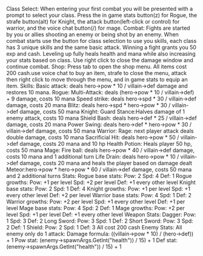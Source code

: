 Class Select:
When entering your first combat you will be presented with a prompt to select your class. Press the in game stats button(z) for Rogue, the strafe button(alt) for Knight, the attack button(left-click or control) for warrior, and the voice chat button(/) for mage.
Combat:
Fights are started by you or allies shooting an enemy or being shot by an enemy. When combat starts use the button for class selection to use you skills, each class has 3 unique skills and the same basic attack. Winning a fight grants you 50 exp and cash. Leveling up fully heals health and mana while also increasing your stats based on class. Use right click to close the damage window and continue combat.
Shop:
Press tab to open the shop menu. All items cost 200 cash.use voice chat to buy an item, strafe to close the menu, attack then right click to move through the menu, and in game stats to equip an item.
Skills:
Basic attack: deals hero->pow * 10 / villain->def damage and restores 10 mana.
Rogue: 
Multi-Attack: deals (hero->pow * 10 / villain->def) + 9 damage, costs 10 mana
Speed strike: deals hero->spd * 30 / villain->def damage, costs 20 mana
Blitz: deals hero->spd * hero->pow * 30 / villain->def damage, costs 50 mana
Knight:
Guard Stance:Halves damage of 1 enemy attack, costs 10 mana
Shield Bash: deals hero->def * 25 / villain->def damage, costs 20 mana
Power Swing: deals hero->def * hero->pow * 30 / villain->def damage, costs 50 mana
Warrior:
Rage: next player attack deals double damage, costs 10 mana
Sacrificial Hit: deals hero->pow * 50 / villain->def damage, costs 20 mana and 10 hp
Health Potion: Heals player 50 hp, costs 50 mana
Mage:
Fire ball: deals hero->pow * 40 / villain->def damage, costs 10 mana and 1 additional turn
Life Drain: deals hero->pow * 10 / villain->def damage, costs 20 mana and heals the player based on damage dealt
Meteor:hero->pow * hero->pow * 60 / villain->def damage, costs 50 mana and 2 additional turns
Stats:
Rogue base stats:
Pow: 2
Spd: 4
Def: 1
Rogue growths:
Pow: +1 per level
Spd: +2 per level
Def: +1 every other level
Knight base stats:
Pow: 2
Spd: 1
Def: 4
Knight growths:
Pow: +1 per level
Spd: +1 every other level
Def: +2 per level
Warrior base stats:
Pow: 4
Spd: 1
Def: 2
Warrior growths:
Pow: +2 per level
Spd: +1 every other level
Def: +1 per level
Mage base stats:
Pow: 4
Spd: 2
Def: 1
Mage growths:
Pow: +2 per level
Spd: +1 per level
Def: +1 every other level
Weapon Stats:
Dagger:
Pow: 1
Spd: 3
Def: 2
Long Sword:
Pow: 3
Spd: 1
Def: 2
Short Sword:
Pow: 3
Spd: 2
Def: 1
Shield:
Pow: 2
Spd: 1
Def: 3
All cost 200 cash
Enemy Stats:
All enemy only do 1 attack:
Damage formula: ((villain->pow * 10) / (hero->def)) + 1
Pow stat: (enemy->spawnArgs.GetInt("health")) / 15) + 1
Def stat: (enemy->spawnArgs.GetInt("health")) / 15) + 1
